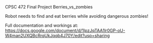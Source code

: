 CPSC 472 Final Project Berries_vs_zombies 

Robot needs to find and eat berries while avoiding dangerous zombies! 

Full documentation and workings at:
https://docs.google.com/document/d/1lpzJqTAA1lr0GP-oU-W4man2UXQBcRrqUkJqqb4J70Y/edit?usp=sharing
